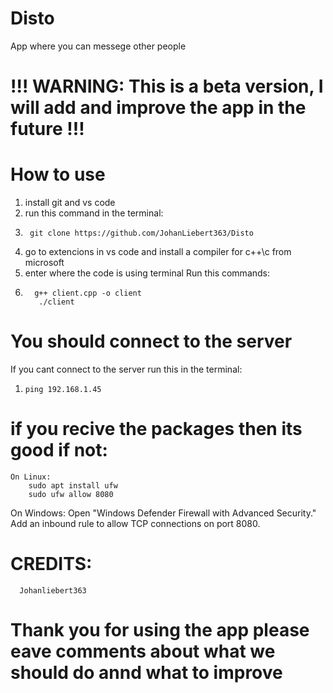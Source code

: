 # Disto
App where you can messege other people
# !!! WARNING: This is a beta version, I will add and improve the app in the future  !!!
# How to use
1. install git and vs code
2. run this command in the terminal:
3.      git clone https://github.com/JohanLiebert363/Disto
4. go to extencions in vs code and install a compiler for c++\c from microsoft
5. enter where the code is using terminal
Run this commands:
5.       g++ client.cpp -o client
          ./client
# You should connect to the server
If you cant connect to the server run this in the terminal:
 1.     ping 192.168.1.45
  # if you recive the packages then its good if not:
    On Linux:
        sudo apt install ufw
        sudo ufw allow 8080
On Windows:
Open "Windows Defender Firewall with Advanced Security."
Add an inbound rule to allow TCP connections on port 8080.
# CREDITS:
      Johanliebert363
# Thank you for using the app please eave comments about what we should do annd what to improve

